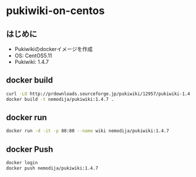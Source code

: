 # pukiwiki-on-centos

## はじめに

- Pukiwikiのdockerイメージを作成
- OS: CentOS5.11
- Pukiwiki: 1.4.7

## docker build

```sh
curl -LO http://prdownloads.sourceforge.jp/pukiwiki/12957/pukiwiki-1.4.7_notb.tar.gz
docker build -t nemodija/pukiwiki:1.4.7 .
```

## docker run

```sh
docker run -d -it -p 80:80 --name wiki nemodija/pukiwiki:1.4.7
```

## docker Push

```sh
docker login
docker push nemodija/pukiwiki:1.4.7
```
